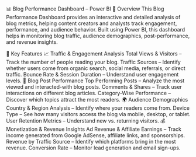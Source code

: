 📊 Blog Performance Dashboard – Power BI
📝 Overview
This Blog Performance Dashboard provides an interactive and detailed analysis of blog metrics, helping content creators and analysts track engagement, performance, and audience behavior. Built using Power BI, this dashboard helps in monitoring blog traffic, audience demographics, post-performance, and revenue insights.

📌 Key Features
📈 Traffic & Engagement Analysis
Total Views & Visitors – Track the number of people reading your blog.
Traffic Sources – Identify whether users come from organic search, social media, referrals, or direct traffic.
Bounce Rate & Session Duration – Understand user engagement levels.
📝 Blog Post Performance
Top Performing Posts – Analyze the most viewed and interacted-with blog posts.
Comments & Shares – Track user interactions on different blog articles.
Category-Wise Performance – Discover which topics attract the most readers.
🌍 Audience Demographics
Country & Region Analysis – Identify where your readers come from.
Device Type – See how many visitors access the blog via mobile, desktop, or tablet.
User Retention Metrics – Understand new vs. returning visitors.
💰 Monetization & Revenue Insights
Ad Revenue & Affiliate Earnings – Track income generated from Google AdSense, affiliate links, and sponsorships.
Revenue by Traffic Source – Identify which platforms bring in the most revenue.
Conversion Rate – Monitor lead generation and email sign-ups.
